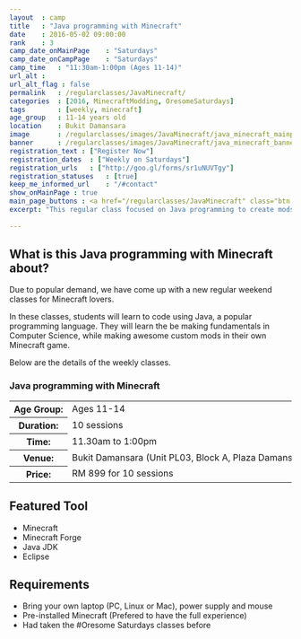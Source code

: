 ```yaml
---
layout	: camp
title 	: "Java programming with Minecraft"
date  	: 2016-05-02 09:00:00
rank    : 3
camp_date_onMainPage 	: "Saturdays"
camp_date_onCampPage 	: "Saturdays"
camp_time	: "11:30am-1:00pm (Ages 11-14)"
url_alt : 
url_alt_flag : false
permalink   : /regularclasses/JavaMinecraft/
categories  : [2016, MinecraftModding, OresomeSaturdays]
tags    	: [weekly, minecraft]
age_group 	: 11-14 years old
location	: Bukit Damansara
image		: /regularclasses/images/JavaMinecraft/java_minecraft_mainpage.png
banner		: /regularclasses/images/JavaMinecraft/java_minecraft_banner.png
registration_text : ["Register Now"]
registration_dates	: ["Weekly on Saturdays"]
registration_urls	: ["http://goo.gl/forms/sr1uNUVTgy"]
registration_statuses	: [true]
keep_me_informed_url	: "/#contact"
show_onMainPage : true
main_page_buttons : <a href="/regularclasses/JavaMinecraft" class="btn btn-lg pad-c btn-primary-pale">Learn more</a>
excerpt: "This regular class focused on Java programming to create mods in Minecraft. It runs every Saturday"
 
---
```


<h2>What is this Java programming with Minecraft about? </h2>
Due to popular demand, we have come up with a new regular weekend classes for Minecraft lovers. 

In these classes, students will learn to code using Java, a popular programming language. They will learn the be making fundamentals in Computer Science, while making awesome custom mods in their own Minecraft game. 

Below are the details of the weekly classes.

<h3>Java programming with Minecraft</h3>
<table style="white-space: nowrap">
    <col width="13%" />
    <col width="87%" />
    <tr>
        <th>Age Group:</th>
        <td>Ages 11-14</td>
    </tr>
    <tr>
        <th>Duration:</th>
        <td>10 sessions</td>
    </tr>
    <tr>
        <th>Time:</th>
        <td>11.30am to 1:00pm </td>
    </tr>
    <tr>
        <th>Venue:</th>
        <td>Bukit Damansara (Unit PL03, Block A, Plaza Damansara, Damansara Heights)</td>
    </tr>
    <tr>
        <th>Price:</th>
        <td>RM 899 for 10 sessions </td>
    </tr>
</table>

   
<h2>Featured Tool</h2>
<ul>
<li> Minecraft </li>
<li> Minecraft Forge </li>
<li> Java JDK </li>
<li> Eclipse </li>
</ul>

<h2>Requirements</h2>
<ul>
<li> Bring your own laptop (PC, Linux or Mac), power supply and mouse</li>
<li> Pre-installed Minecraft (Prefered to have the full experience)
<li> Had taken the #Oresome Saturdays classes before </li>
</ul>
